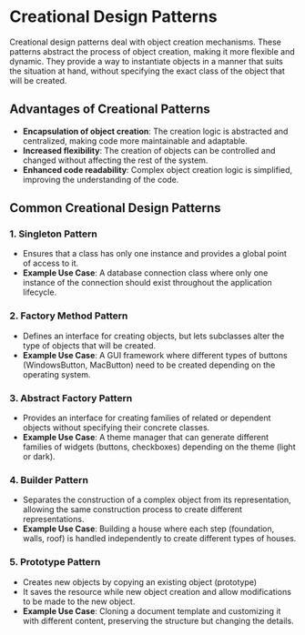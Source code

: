 # **Creational Design Patterns**

Creational design patterns deal with object creation mechanisms. These patterns abstract the process of object creation, making it more flexible and dynamic. They provide a way to instantiate objects in a manner that suits the situation at hand, without specifying the exact class of the object that will be created.

## **Advantages of Creational Patterns**

- **Encapsulation of object creation**: The creation logic is abstracted and centralized, making code more maintainable and adaptable.
- **Increased flexibility**: The creation of objects can be controlled and changed without affecting the rest of the system.
- **Enhanced code readability**: Complex object creation logic is simplified, improving the understanding of the code.

## **Common Creational Design Patterns**

### 1. **Singleton Pattern**
- Ensures that a class has only one instance and provides a global point of access to it.
- **Example Use Case**: A database connection class where only one instance of the connection should exist throughout the application lifecycle.

### 2. **Factory Method Pattern**
- Defines an interface for creating objects, but lets subclasses alter the type of objects that will be created.
- **Example Use Case**: A GUI framework where different types of buttons (WindowsButton, MacButton) need to be created depending on the operating system.

### 3. **Abstract Factory Pattern**
- Provides an interface for creating families of related or dependent objects without specifying their concrete classes.
- **Example Use Case**: A theme manager that can generate different families of widgets (buttons, checkboxes) depending on the theme (light or dark).

### 4. **Builder Pattern**
- Separates the construction of a complex object from its representation, allowing the same construction process to create different representations.
- **Example Use Case**: Building a house where each step (foundation, walls, roof) is handled independently to create different types of houses.

### 5. **Prototype Pattern**
- Creates new objects by copying an existing object (prototype)
- It saves the resource while new object creation and allow modifications to be made to the new object.
- **Example Use Case**: Cloning a document template and customizing it with different content, preserving the structure but changing the details.